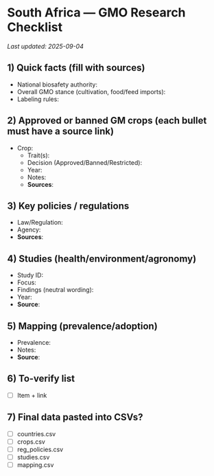 # South Africa — GMO Research Checklist
_Last updated: 2025-09-04_

## 1) Quick facts (fill with sources)
- National biosafety authority:
- Overall GMO stance (cultivation, food/feed imports):
- Labeling rules:

## 2) Approved or banned GM crops (each bullet must have a source link)
- Crop: 
  - Trait(s): 
  - Decision (Approved/Banned/Restricted): 
  - Year: 
  - Notes:
  - **Sources**: 

## 3) Key policies / regulations
- Law/Regulation:
- Agency:
- **Sources**:

## 4) Studies (health/environment/agronomy)
- Study ID:
- Focus:
- Findings (neutral wording):
- Year:
- **Source**:

## 5) Mapping (prevalence/adoption)
- Prevalence:
- Notes:
- **Source**:

## 6) To-verify list
- [ ] Item + link

## 7) Final data pasted into CSVs?
- [ ] countries.csv
- [ ] crops.csv
- [ ] reg_policies.csv
- [ ] studies.csv
- [ ] mapping.csv
